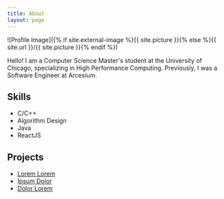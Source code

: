 ```yaml
---
title: About
layout: page
---
```

![Profile Image]({% if site.external-image %}{{ site.picture }}{% else %}{{ site.url }}/{{ site.picture }}{% endif %})

<p>Hello! I am a Computer Science Master's student at the University of Chicago, specializing in High Performance Computing. Previously, I was a Software Engineer at Arcesium.</p>


<h2>Skills</h2>

<ul class="skill-list">
	<li>C/C++</li>
	<li>Algorithm Design</li>
	<li>Java</li>
	<li>ReactJS</li>
</ul>

<h2>Projects</h2>

<ul>
	<li><a href="https://github.com/">Lorem Lorem</a></li>
	<li><a href="https://github.com/">Ipsum Dolor</a></li>
	<li><a href="https://github.com/">Dolor Lorem</a></li>
</ul>
